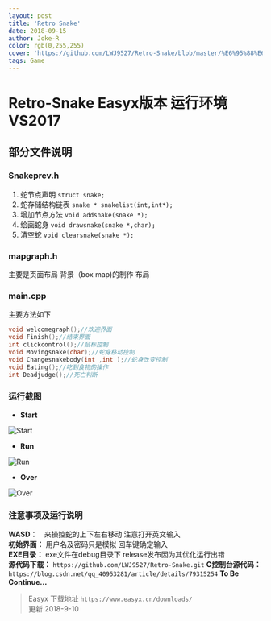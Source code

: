 ```yaml
---
layout: post
title: 'Retro Snake'
date: 2018-09-15
author: Joke-R
color: rgb(0,255,255)
cover: 'https://github.com/LWJ9527/Retro-Snake/blob/master/%E6%95%88%E6%9E%9C%E5%B1%95%E7%A4%BA/start.png?raw=true'
tags: Game
---
```

# **Retro-Snake**  Easyx版本 运行环境VS2017

## 部分文件说明

### **Snakeprev.h**  

1. 蛇节点声明 ```struct snake;```
2. 蛇存储结构链表 ```snake * snakelist(int,int*);```
3. 增加节点方法 ```void addsnake(snake *);```
4. 绘画蛇身 ```void drawsnake(snake *,char);```
5. 清空蛇 ```void clearsnake(snake *);```

### **mapgraph.h**

主要是页面布局 背景（box map)的制作 布局

### **main.cpp**

主要方法如下

```c++
void welcomegraph();//欢迎界面
void Finish();//结束界面
int clickcontrol();//鼠标控制
void Movingsnake(char);//蛇身移动控制
void Changesnakebody(int ,int );//蛇身改变控制
void Eating();//吃到食物的操作
int Deadjudge();//死亡判断
```

### 运行截图

- **Start**  

![Start](https://github.com/LWJ9527/Retro-Snake/blob/master/%E6%95%88%E6%9E%9C%E5%B1%95%E7%A4%BA/start.png?raw=true)

- **Run**

![Run](https://github.com/LWJ9527/Retro-Snake/blob/master/%E6%95%88%E6%9E%9C%E5%B1%95%E7%A4%BA/run.png?raw=true)

- **Over**

![Over](https://github.com/LWJ9527/Retro-Snake/blob/master/%E6%95%88%E6%9E%9C%E5%B1%95%E7%A4%BA/over.png?raw=true)

### 注意事项及运行说明

**WASD：**　来操控蛇的上下左右移动 注意打开英文输入  
**初始界面：** 用户名及密码只是模拟 回车键确定输入  
**EXE目录：** exe文件在debug目录下 release发布因为其优化运行出错  
**源代码下载：** `https://github.com/LWJ9527/Retro-Snake.git`
**C控制台源代码：** `https://blog.csdn.net/qq_40953281/article/details/79315254`
**To Be Continue...**
> Easyx 下载地址 `https://www.easyx.cn/downloads/`  
> 更新 2018-9-10
